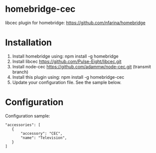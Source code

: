 # homebridge-cec
libcec plugin for homebridge: https://github.com/nfarina/homebridge

# Installation

1. Install homebridge using: npm install -g homebridge
2. Install libcec https://github.com/Pulse-Eight/libcec.git
3. Install node-cec https://github.com/adammw/node-cec.git (transmit branch)
3. Install this plugin using: npm install -g homebridge-cec
4. Update your configuration file. See the sample below.

# Configuration

Configuration sample:

 ```
"accessories": [
    {
        "accessory": "CEC",
        "name": "Television",
    }
]
```

